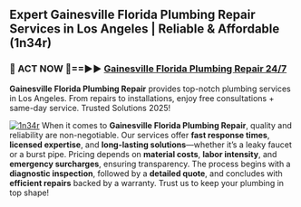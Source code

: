 ## Expert Gainesville Florida Plumbing Repair Services in Los Angeles | Reliable & Affordable (1n34r)  

<h3>🚿 ACT NOW 🌟==►► <a href="https://tinyurl.com/2ne6vx2x" rel="nofollow">Gainesville Florida Plumbing Repair 24/7</a></h3>

**Gainesville Florida Plumbing Repair** provides top-notch plumbing services in Los Angeles. From repairs to installations, enjoy free consultations + same-day service. Trusted Solutions 2025!

[![1n34r](https://i.imgur.com/4PFF4AK.jpeg)](https://tinyurl.com/2ne6vx2x)
When it comes to **Gainesville Florida Plumbing Repair**, quality and reliability are non-negotiable. Our services offer **fast response times**, **licensed expertise**, and **long-lasting solutions**—whether it’s a leaky faucet or a burst pipe. Pricing depends on **material costs**, **labor intensity**, and **emergency surcharges**, ensuring transparency. The process begins with a **diagnostic inspection**, followed by a **detailed quote**, and concludes with **efficient repairs** backed by a warranty. Trust us to keep your plumbing in top shape!